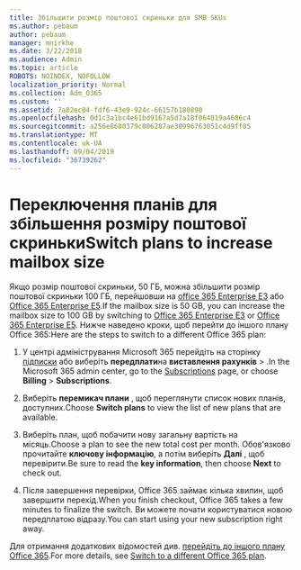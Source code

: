 ```yaml
---
title: Збільшити розмір поштової скриньки для SMB SKUs
ms.author: pebaum
author: pebaum
manager: mnirkhe
ms.date: 3/22/2018
ms.audience: Admin
ms.topic: article
ROBOTS: NOINDEX, NOFOLLOW
localization_priority: Normal
ms.collection: Adm_O365
ms.custom: ''
ms.assetid: 7a82ec04-fdf6-43e9-924c-66157b180890
ms.openlocfilehash: 0d1c3a1bc4e61bd9167a5d7a18f064819a4686c4
ms.sourcegitcommit: a256e8680379c006287ae30996763051c4d9ff85
ms.translationtype: MT
ms.contentlocale: uk-UA
ms.lasthandoff: 09/04/2019
ms.locfileid: "36739262"
---
```

# <a name="switch-plans-to-increase-mailbox-size"></a><span data-ttu-id="70964-102">Переключення планів для збільшення розміру поштової скриньки</span><span class="sxs-lookup"><span data-stu-id="70964-102">Switch plans to increase mailbox size</span></span>

<span data-ttu-id="70964-103">Якщо розмір поштової скриньки, 50 ГБ, можна збільшити розмір поштової скриньки 100 ГБ, перейшовши на [office 365 Enterprise E3](https://products.office.com/business/office-365-enterprise-e3-business-software) або [Office 365 Enterprise E5](https://products.office.com/business/office-365-enterprise-e5-business-software).</span><span class="sxs-lookup"><span data-stu-id="70964-103">If the mailbox size is 50 GB, you can increase the mailbox size to 100 GB by switching to [Office 365 Enterprise E3](https://products.office.com/business/office-365-enterprise-e3-business-software) or [Office 365 Enterprise E5](https://products.office.com/business/office-365-enterprise-e5-business-software).</span></span> <span data-ttu-id="70964-104">Нижче наведено кроки, щоб перейти до іншого плану Office 365:</span><span class="sxs-lookup"><span data-stu-id="70964-104">Here are the steps to switch to a different Office 365 plan:</span></span>
  
1. <span data-ttu-id="70964-105">У центрі адміністрування Microsoft 365 перейдіть на сторінку [підписки](https://go.microsoft.com/fwlink/p/?linkid=842054) або виберіть **передплати**на **виставлення рахунків** \> .</span><span class="sxs-lookup"><span data-stu-id="70964-105">In the Microsoft 365 admin center, go to the [Subscriptions](https://go.microsoft.com/fwlink/p/?linkid=842054) page, or choose **Billing** \> **Subscriptions**.</span></span>
    
2. <span data-ttu-id="70964-106">Виберіть **перемикач плани** , щоб переглянути список нових планів, доступних.</span><span class="sxs-lookup"><span data-stu-id="70964-106">Choose **Switch plans** to view the list of new plans that are available.</span></span> 
    
3. <span data-ttu-id="70964-107">Виберіть план, щоб побачити нову загальну вартість на місяць.</span><span class="sxs-lookup"><span data-stu-id="70964-107">Choose a plan to see the new total cost per month.</span></span> <span data-ttu-id="70964-108">Обов'язково прочитайте **ключову інформацію**, а потім виберіть **Далі** , щоб перевірити.</span><span class="sxs-lookup"><span data-stu-id="70964-108">Be sure to read the **key information**, then choose **Next** to check out.</span></span> 
    
4. <span data-ttu-id="70964-109">Після завершення перевірки, Office 365 займає кілька хвилин, щоб завершити перехід.</span><span class="sxs-lookup"><span data-stu-id="70964-109">When you finish checkout, Office 365 takes a few minutes to finalize the switch.</span></span> <span data-ttu-id="70964-110">Ви можете почати користуватися новою передплатою відразу.</span><span class="sxs-lookup"><span data-stu-id="70964-110">You can start using your new subscription right away.</span></span>
    
<span data-ttu-id="70964-111">Для отримання додаткових відомостей див. [перейдіть до іншого плану Office 365](https://docs.microsoft.com/office365/admin/subscriptions-and-billing/switch-to-a-different-plan).</span><span class="sxs-lookup"><span data-stu-id="70964-111">For more details, see [Switch to a different Office 365 plan](https://docs.microsoft.com/office365/admin/subscriptions-and-billing/switch-to-a-different-plan).</span></span>
  


